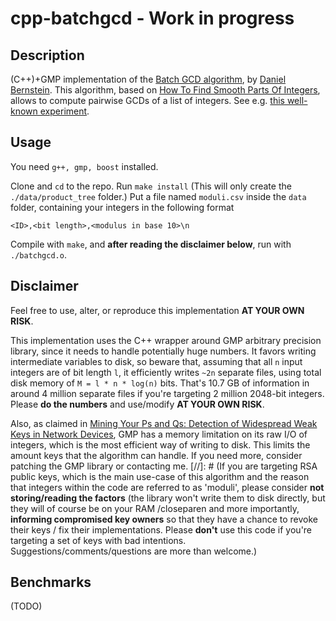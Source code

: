 # 

# cpp-batchgcd - Work in progress

## Description 

(C++)+GMP implementation of the [Batch GCD algorithm](http://facthacks.cr.yp.to/batchgcd.html), by [Daniel Bernstein](https://cr.yp.to/djb.html). This algorithm, based on [How To Find Smooth Parts Of Integers](https://cr.yp.to/factorization/smoothparts-20040510.pdf), allows to compute pairwise GCDs of a list of integers. See e.g. [this well-known experiment](https://factorable.net).

## Usage

You need `g++, gmp, boost` installed. 

Clone and `cd` to the repo. Run 
```make install``` 
(This will only create the `./data/product_tree` folder.)
Put a file named `moduli.csv` inside the `data` folder, containing your integers in the following format
```
<ID>,<bit length>,<modulus in base 10>\n
```
Compile with `make`, and **after reading the disclaimer below**, run with `./batchgcd.o`.

## Disclaimer
Feel free to use, alter, or reproduce this implementation **AT YOUR OWN RISK**.

This implementation uses the C++ wrapper around GMP arbitrary precision
library, since it needs to handle potentially huge numbers. It favors
writing intermediate variables to disk, so beware that, assuming that all
`n` input integers are of bit length `l`, it efficiently writes `~2n`
separate files, using total disk memory of 
```M = l * n * log(n)```
bits. That's 10.7 GB of information in around 4 million separate files if
you're targeting 2 million 2048-bit integers. Please **do the numbers** and use/modify
**AT YOUR OWN RISK**.

Also, as claimed in [Mining Your Ps and Qs: Detection of Widespread Weak Keys in Network Devices](https://factorable.net/weakkeys12.extended.pdf), GMP has a memory limitation on its raw I/O of integers, which is the most efficient way of writing to disk. This limits the amount keys that the algorithm can handle. If you need more, consider patching the GMP library or contacting me.
[//]: # (If you are targeting RSA public keys, which is the main use-case of this algorithm and the reason that integers within the code are referred to as 'moduli', please consider **not storing/reading the factors** (the library won't write them to disk directly, but they will of course be on your RAM /closeparen and more importantly, **informing compromised key owners** so that they have a chance to revoke their keys / fix their implementations. Please **don't** use this code if you're targeting a set of keys with bad intentions. Suggestions/comments/questions are more than welcome.)

## Benchmarks
(TODO)
